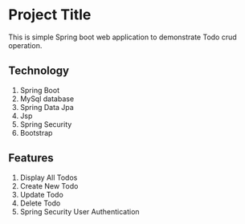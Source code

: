 
# Project Title

This is simple Spring boot web application to demonstrate Todo crud operation.


## Technology
1. Spring Boot
2. MySql database
3. Spring Data Jpa
4. Jsp 
5. Spring Security
6. Bootstrap
## Features
1. Display All Todos
2. Create New Todo
3. Update Todo
4. Delete Todo
5. Spring Security User Authentication
